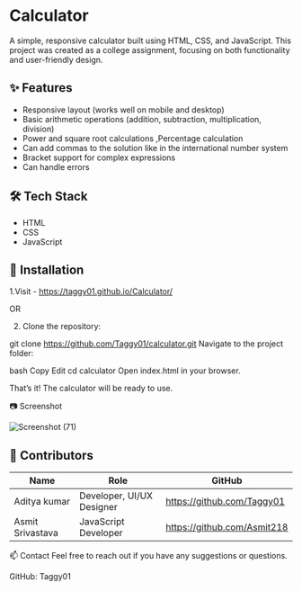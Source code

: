 # Calculator

A simple, responsive calculator built using HTML, CSS, and JavaScript. This project was created as a college assignment, focusing on both functionality and user-friendly design.

## ✨ Features

- Responsive layout (works well on mobile and desktop)
- Basic arithmetic operations (addition, subtraction, multiplication, division)
- Power and square root calculations ,Percentage calculation
- Can add commas to the solution like in the international number system 
- Bracket support for complex expressions
- Can handle errors

## 🛠️ Tech Stack

- HTML
- CSS
- JavaScript

## 🚀 Installation

 1.Visit - https://taggy01.github.io/Calculator/
 
 OR
 
 2. Clone the repository:
    
   git clone https://github.com/Taggy01/calculator.git
Navigate to the project folder:

bash
Copy
Edit
cd calculator
Open index.html in your browser.

That’s it! The calculator will be ready to use.


📷 Screenshot

![Screenshot (71)](https://github.com/user-attachments/assets/673ccc0f-c567-489b-baf6-3770cd0963db) 


## 👥 Contributors

| Name             | Role                      | GitHub                      |
|------------------|---------------------------|-----------------------------|
| Aditya kumar     | Developer, UI/UX Designer | https://github.com/Taggy01  |
| Asmit Srivastava | JavaScript Developer      | https://github.com/Asmit218 |


📫 Contact
Feel free to reach out if you have any suggestions or questions.

GitHub: Taggy01 

